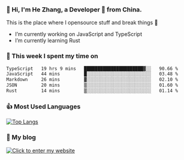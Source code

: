 ### 👋 Hi, I'm He Zhang, a Developer 🚀 from China.

This is the place where I opensource stuff and break things :rofl:

- I’m currently working on JavaScript and TypeScript
- I’m currently learning Rust

### 💪 This week I spent my time on 
<!--START_SECTION:waka-->

```txt
TypeScript   19 hrs 9 mins   ██████████████████████▓░░   90.66 %
JavaScript   44 mins         █░░░░░░░░░░░░░░░░░░░░░░░░   03.48 %
Markdown     26 mins         ▓░░░░░░░░░░░░░░░░░░░░░░░░   02.10 %
JSON         20 mins         ▒░░░░░░░░░░░░░░░░░░░░░░░░   01.60 %
Rust         14 mins         ▒░░░░░░░░░░░░░░░░░░░░░░░░   01.14 %
```

<!--END_SECTION:waka-->

### 👍 Most Used Languages
[![Top Langs](https://github-readme-stats.vercel.app/api/top-langs/?username=zhanghecool&layout=compact)](https://zhanghe.cool)

### 🌈 My blog 
[![Click to enter my website](https://cdn.jsdelivr.net/gh/zhanghecool/assets/images/gif/zhanghecools.gif)](https://zhanghe.cool)
